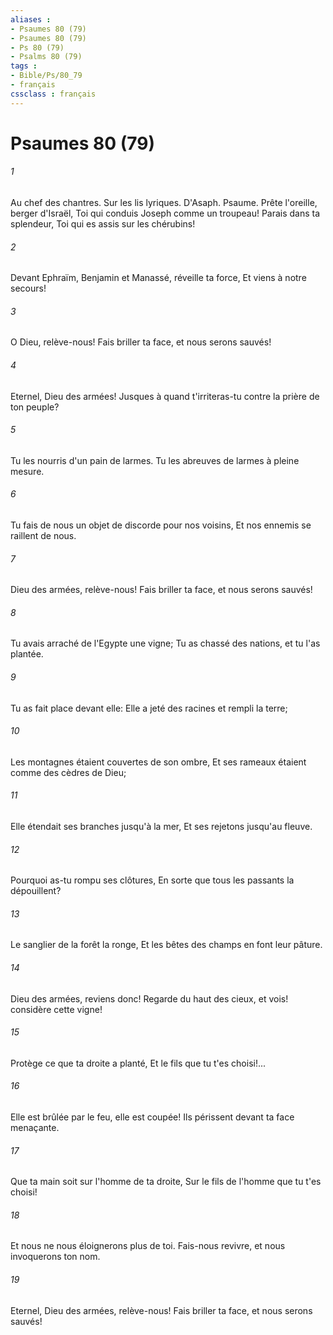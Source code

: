 ```yaml
---
aliases : 
- Psaumes 80 (79)
- Psaumes 80 (79)
- Ps 80 (79)
- Psalms 80 (79)
tags : 
- Bible/Ps/80_79
- français
cssclass : français
---
```


# Psaumes 80 (79)

###### 1
Au chef des chantres. Sur les lis lyriques. D'Asaph. Psaume. Prête l'oreille, berger d'Israël, Toi qui conduis Joseph comme un troupeau! Parais dans ta splendeur, Toi qui es assis sur les chérubins!
###### 2
Devant Ephraïm, Benjamin et Manassé, réveille ta force, Et viens à notre secours!
###### 3
O Dieu, relève-nous! Fais briller ta face, et nous serons sauvés!
###### 4
Eternel, Dieu des armées! Jusques à quand t'irriteras-tu contre la prière de ton peuple?
###### 5
Tu les nourris d'un pain de larmes. Tu les abreuves de larmes à pleine mesure.
###### 6
Tu fais de nous un objet de discorde pour nos voisins, Et nos ennemis se raillent de nous.
###### 7
Dieu des armées, relève-nous! Fais briller ta face, et nous serons sauvés!
###### 8
Tu avais arraché de l'Egypte une vigne; Tu as chassé des nations, et tu l'as plantée.
###### 9
Tu as fait place devant elle: Elle a jeté des racines et rempli la terre;
###### 10
Les montagnes étaient couvertes de son ombre, Et ses rameaux étaient comme des cèdres de Dieu;
###### 11
Elle étendait ses branches jusqu'à la mer, Et ses rejetons jusqu'au fleuve.
###### 12
Pourquoi as-tu rompu ses clôtures, En sorte que tous les passants la dépouillent?
###### 13
Le sanglier de la forêt la ronge, Et les bêtes des champs en font leur pâture.
###### 14
Dieu des armées, reviens donc! Regarde du haut des cieux, et vois! considère cette vigne!
###### 15
Protège ce que ta droite a planté, Et le fils que tu t'es choisi!...
###### 16
Elle est brûlée par le feu, elle est coupée! Ils périssent devant ta face menaçante.
###### 17
Que ta main soit sur l'homme de ta droite, Sur le fils de l'homme que tu t'es choisi!
###### 18
Et nous ne nous éloignerons plus de toi. Fais-nous revivre, et nous invoquerons ton nom.
###### 19
Eternel, Dieu des armées, relève-nous! Fais briller ta face, et nous serons sauvés!
